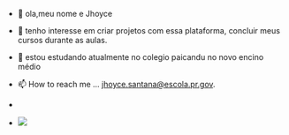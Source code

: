 - 👋 ola,meu nome e Jhoyce 
- 👀 tenho interesse em criar projetos com essa plataforma, concluir meus cursos durante as aulas.
- 🌱 estou estudando atualmente no colegio paicandu no novo encino médio
- 📫 How to reach me ... jhoyce.santana@escola.pr.gov.

- 
- ![](https://media.tenor.com/hPTu2bPtVIYAAAAC/anya-forger-anya.gif)
  


